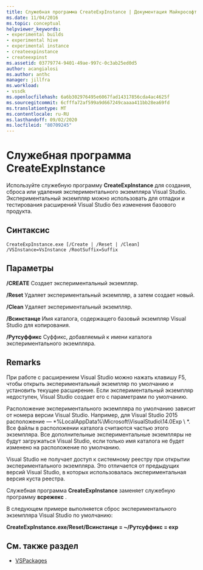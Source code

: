 ```yaml
---
title: Служебная программа CreateExpInstance | Документация Майкрософт
ms.date: 11/04/2016
ms.topic: conceptual
helpviewer_keywords:
- experimental builds
- experimental hive
- experimental instance
- createexpinstance
- createexpinst
ms.assetid: 03779774-9401-49ae-997c-0c3ab25ed0d5
author: acangialosi
ms.author: anthc
manager: jillfra
ms.workload:
- vssdk
ms.openlocfilehash: 6a6b302976495e6067fad14317856cda4ac4625f
ms.sourcegitcommit: 6cfffa72af599a9d667249caaaa411bb28ea69fd
ms.translationtype: MT
ms.contentlocale: ru-RU
ms.lasthandoff: 09/02/2020
ms.locfileid: "80709245"
---
```

# <a name="createexpinstance-utility"></a>Служебная программа CreateExpInstance
Используйте служебную программу **CreateExpInstance** для создания, сброса или удаления экспериментального экземпляра Visual Studio. Экспериментальный экземпляр можно использовать для отладки и тестирования расширений Visual Studio без изменения базового продукта.

## <a name="syntax"></a>Синтаксис

```
CreateExpInstance.exe [/Create | /Reset | /Clean] /VSInstance=VsInstance /RootSuffix=Suffix
```

## <a name="parameters"></a>Параметры
 **/CREATE** Создает экспериментальный экземпляр.

 **/Reset** Удаляет экспериментальный экземпляр, а затем создает новый.

 **/Clean** Удаляет экспериментальный экземпляр.

 **/Всинстанце** Имя каталога, содержащего базовый экземпляр Visual Studio для копирования.

 **/Рутсуффикс** Суффикс, добавляемый к имени каталога экспериментального экземпляра.

## <a name="remarks"></a>Remarks
 При работе с расширением Visual Studio можно нажать клавишу F5, чтобы открыть экспериментальный экземпляр по умолчанию и установить текущее расширение. Если экспериментальный экземпляр недоступен, Visual Studio создает его с параметрами по умолчанию.

 Расположение экспериментального экземпляра по умолчанию зависит от номера версии Visual Studio. Например, для Visual Studio 2015 расположение — *%LocalAppData%\Microsoft\VisualStudio\14.0Exp \\ *. Все файлы в расположении каталога считаются частью этого экземпляра. Все дополнительные экспериментальные экземпляры не будут загружаться Visual Studio, если только имя каталога не будет изменено на расположение по умолчанию.

 Visual Studio не получает доступ к системному реестру при открытии экспериментального экземпляра. Это отличается от предыдущих версий Visual Studio, в которых использовалась экспериментальная версия куста реестра.

 Служебная программа **CreateExpInstance** заменяет служебную программу **всрежекс** .

 В следующем примере выполняется сброс экспериментального экземпляра Visual Studio по умолчанию:

 **CreateExpInstance.exe/Reset/Всинстанце = ~/Рутсуффикс = exp**

## <a name="see-also"></a>См. также раздел
- [VSPackages](../../extensibility/internals/vspackages.md)

